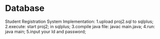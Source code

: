 # Database
Student Registration System
Implementation:
  1.upload proj2.sql to sqlplus;
	2.execute: start proj2; in sqlplus;
	3.compile java file: javac main.java;
	4.run: java main;
	5.input your Id and password;
